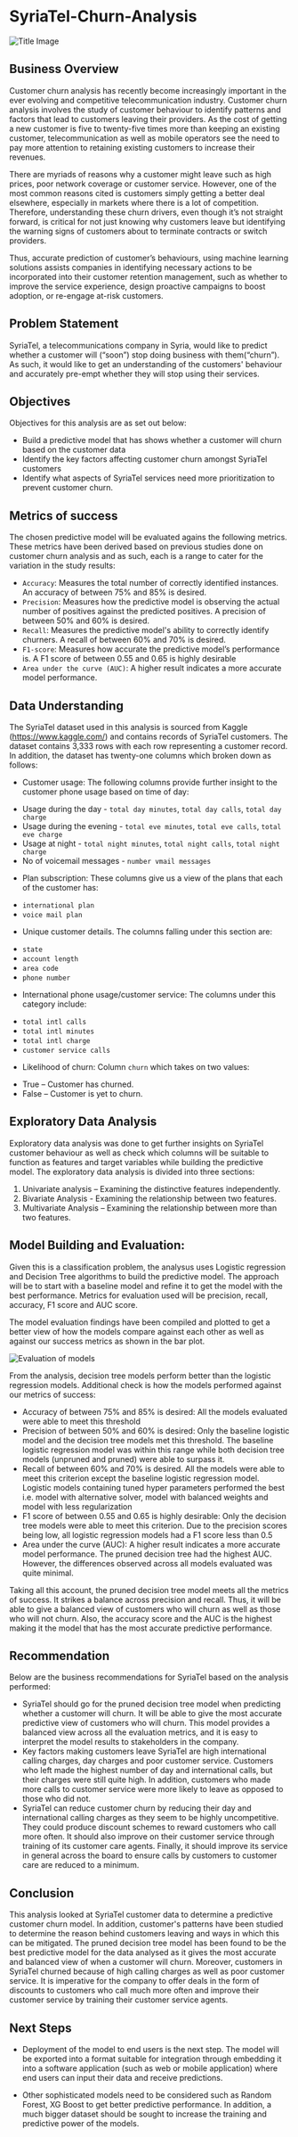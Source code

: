 # SyriaTel-Churn-Analysis

![Title Image](https://github.com/Gesh901/SyriaTel-Churn-Analysis/blob/master/Churn_101.jpg)

## Business Overview

Customer churn analysis has recently become increasingly important in the ever evolving and competitive telecommunication industry. Customer churn analysis involves the study of customer behaviour to identify patterns and factors that lead to customers leaving their providers. As the cost of getting a new customer is five to twenty-five times more than keeping an existing customer, telecommunication as well as mobile operators see the need to pay more attention to retaining existing customers to increase their revenues.

There are myriads of reasons why a customer might leave such as high prices, poor network coverage or customer service. However, one of the most common reasons cited is customers simply getting a better deal elsewhere, especially in markets where there is a lot of competition. Therefore, understanding these churn drivers, even though it’s not straight forward, is critical for not just knowing why customers leave but identifying the warning signs of customers about to terminate contracts or switch providers.

Thus, accurate prediction of customer’s behaviours, using machine learning solutions assists companies in identifying necessary actions to be incorporated into their customer retention management, such as whether to improve the service experience, design proactive campaigns to boost adoption, or re-engage at-risk customers. 

##  Problem Statement

SyriaTel, a telecommunications company in Syria, would like to predict whether a customer will (“soon”) stop doing business with them(“churn”). As such, it would like to get an understanding of the customers' behaviour and accurately pre-empt whether they will stop using their services.

## Objectives

Objectives for this analysis are as set out below:
 - Build a predictive model that has shows whether a customer will churn based on the customer data
 - Identify the key factors affecting customer churn amongst SyriaTel customers
 - Identify what aspects of SyriaTel services need more prioritization to prevent customer churn.


## Metrics of success

The chosen predictive model will be evaluated agains the following metrics. These metrics have been derived based on previous studies done on customer churn analysis and as such, each is a range to cater for the variation in the study results:
 - `Accuracy`: Measures the total number of correctly identified instances. An accuracy of between 75% and 85% is desired.
 - `Precision`: Measures how the predictive model is observing the actual number of positives against the predicted positives. A precision of between 50% and 60% is desired.
 - `Recall`: Measures the predictive model's ability to correctly identify churners. A recall of between 60% and 70% is desired.
 - `F1-score`: Measures how accurate the predictive model’s performance is. A F1 score of between 0.55 and 0.65 is highly desirable
 - `Area under the curve (AUC)`: A higher result indicates a more accurate model performance. 
 
 ## Data Understanding
 
 The SyriaTel dataset used in this analysis is sourced from Kaggle (https://www.kaggle.com/) and contains records of SyriaTel customers. The dataset contains 3,333 rows with each row representing a customer record. 
In addition, the dataset has twenty-one columns which broken down as follows:
 * Customer usage: The following columns provide further insight to the customer phone usage based on time of day:
 - Usage during the day - `total day minutes`, `total day calls`, `total day charge`
 - Usage during the evening - `total eve minutes`, `total eve calls`, `total eve charge`
 - Usage at night - `total night minutes`, `total night calls`, `total night charge`
 - No of voicemail messages - `number vmail messages`
 * Plan subscription: These columns give us a view of the plans that each of the customer has:
 - `international plan`
 - `voice mail plan`
 * Unique customer details. The columns falling under this section are:
 - `state`
 - `account length`
 - `area code`
 - `phone number`
 * International phone usage/customer service: The columns under this category include:
 - `total intl calls`
 - `total intl minutes`
 - `total intl charge`
 - `customer service calls`
 * Likelihood of churn: Column `churn` which takes on two values:
 - True – Customer has churned.
 - False – Customer is yet to churn.


## Exploratory Data Analysis
Exploratory data analysis was done to get further insights on SyriaTel customer behaviour as well as check which columns will be suitable to function as features and target variables while building the predictive model. The exploratory data analysis is divided into three sections:
1.	Univariate analysis – Examining the distinctive features independently.
2.	Bivariate Analysis - Examining the relationship between two features.
3.	Multivariate Analysis – Examining the relationship between more than two features.

## Model Building and Evaluation:
Given this is a classification problem, the analysus uses Logistic regression and Decision Tree algorithms to build the predictive model. The approach will be to start with a baseline model and refine it to get the model with the best performance. Metrics for evaluation used will be precision, recall, accuracy, F1 score and AUC score.

The model evaluation findings have been compiled and plotted to get a better view of how the models compare against each other as well as against our success metrics as shown in the bar plot.

![Evaluation of models](https://github.com/Gesh901/SyriaTel-Churn-Analysis/blob/master/output_110_0.png)

  
From the analysis, decision tree models perform better than the logistic regression models. Additional check is how the models performed against our metrics of success:
 - Accuracy of between 75% and 85% is desired: All the models evaluated were able to meet this threshold
 - Precision of between 50% and 60% is desired: Only the baseline logistic model and the decision tree models met this threshold. The baseline logistic regression model was within this range while both decision tree models (unpruned and pruned) were able to surpass it.
 - Recall of between 60% and 70% is desired. All the models were able to meet this criterion except the baseline logistic regression model. Logistic models containing tuned hyper parameters performed the best i.e. model with alternative solver, model with balanced weights and model with less regularization
 - F1 score of between 0.55 and 0.65 is highly desirable: Only the decision tree models were able to meet this criterion. Due to the precision scores being low, all logistic regression models had a F1 score less than 0.5
 - Area under the curve (AUC): A higher result indicates a more accurate model performance. The pruned decision tree had the highest AUC. However, the differences observed across all models evaluated was quite minimal.

Taking all this account, the pruned decision tree model meets all the metrics of success. It strikes a balance across precision and recall. Thus, it will be able to give a balanced view of customers who will churn as well as those who will not churn. Also, the accuracy score and the AUC is the highest making it the model that has the most accurate predictive performance.

## Recommendation
Below are the business recommendations for SyriaTel based on the analysis performed:
 - SyriaTel should go for the pruned decision tree model when predicting whether a customer will churn. It will be able to give the most accurate predictive view of customers who will churn. This model provides a balanced view across all the evaluation metrics, and it is easy to interpret the model results to stakeholders in the company.
 - Key factors making customers leave SyriaTel are high international calling charges, day charges and poor customer service. Customers who left made the highest number of day and international calls, but their charges were still quite high. In addition, customers who made more calls to customer service were more likely to leave as opposed to those who did not.
 - SyriaTel can reduce customer churn by reducing their day and international calling charges as they seem to be highly uncompetitive. They could produce discount schemes to reward customers who call more often. It should also improve on their customer service through training of its customer care agents. Finally, it should improve its service in general across the board to ensure calls by customers to customer care are reduced to a minimum.


## Conclusion
This analysis looked at SyriaTel customer data to determine a predictive customer churn model. In addition, customer's patterns have been studied to determine the reason behind customers leaving and ways in which this can be mitigated. The pruned decision tree model has been found to be the best predictive model for the data analysed as it gives the most accurate and balanced view of when a customer will churn. Moreover, customers in SyriaTel churned because of high calling charges as well as poor customer service. It is imperative for the company to offer deals in the form of discounts to customers who call much more often and improve their customer service by training their customer service agents.

## Next Steps
- Deployment of the model to end users is the next step. The model will be exported into a format suitable for integration through embedding it into a software application (such as web or mobile application) where end users can input their data and receive predictions.

- Other sophisticated models need to be considered such as Random Forest, XG Boost to get better predictive performance. In addition, a much bigger dataset should be sought to increase the training and predictive power of the models.





